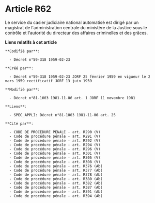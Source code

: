 # Article R62

Le service du casier judiciaire national automatisé est dirigé par un magistrat de l'administration centrale du ministère de
la Justice sous le contrôle et l'autorité du directeur des affaires criminelles et des grâces.

**Liens relatifs à cet article**

	**Codifié par**:

	  - Décret n°59-318 1959-02-23

	**Créé par**:

	  - Décret n°59-318 1959-02-23 JORF 25 février 1959 en vigueur le 2 mars 1959 rectificatif JORF 13 juin 1959

	**Modifié par**:

	  - Décret n°81-1003 1981-11-06 art. 1 JORF 11 novembre 1981

	**Liens**:

	  - SPEC_APPLI: Décret n°81-1003 1981-11-06 art. 25

	**Cité par**:

	  - CODE DE PROCEDURE PENALE - art. R290 (V)
	  - Code de procédure pénale - art. R291 (V)
	  - Code de procédure pénale - art. R292 (V)
	  - Code de procédure pénale - art. R294 (V)
	  - Code de procédure pénale - art. R296 (V)
	  - Code de procédure pénale - art. R301 (V)
	  - Code de procédure pénale - art. R305 (V)
	  - Code de procédure pénale - art. R308 (V)
	  - Code de procédure pénale - art. R376 (Ab)
	  - Code de procédure pénale - art. R377 (Ab)
	  - Code de procédure pénale - art. R378 (Ab)
	  - Code de procédure pénale - art. R380 (Ab)
	  - Code de procédure pénale - art. R382 (Ab)
	  - Code de procédure pénale - art. R387 (Ab)
	  - Code de procédure pénale - art. R391 (Ab)
	  - Code de procédure pénale - art. R394 (Ab)
